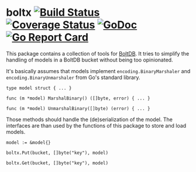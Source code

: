 boltx [![Build Status](https://travis-ci.org/simia-tech/boltx.svg?branch=master)](https://travis-ci.org/simia-tech/boltx) [![Coverage Status](https://coveralls.io/repos/github/simia-tech/boltx/badge.svg?branch=master)](https://coveralls.io/github/simia-tech/boltx?branch=master) [![GoDoc](https://godoc.org/github.com/simia-tech/boltx?status.svg)](https://godoc.org/github.com/simia-tech/boltx) [![Go Report Card](https://goreportcard.com/badge/github.com/simia-tech/boltx)](https://goreportcard.com/report/github.com/simia-tech/boltx)
====

This package contains a collection of tools for [BoltDB](https://github.com/boltdb/bolt). It tries to simplify the
handling of models in a BoltDB bucket without being too opinionated.

It's basically assumes that models implement `encoding.BinaryMarshaler` and `encoding.BinaryUnmarshaler` from Go's
standard library.

```golang
type model struct { ... }

func (m *model) MarshalBinary() ([]byte, error) { ... }

func (m *model) UnmarshalBinary([]byte) (error) { ... }
```

Those methods should handle the (de)serialization of the model. The interfaces are than used by the functions of
this package to store and load models.

```golang
model := &model{}

boltx.Put(bucket, []byte("key"), model)

boltx.Get(bucket, []byte("key"), model)
```
